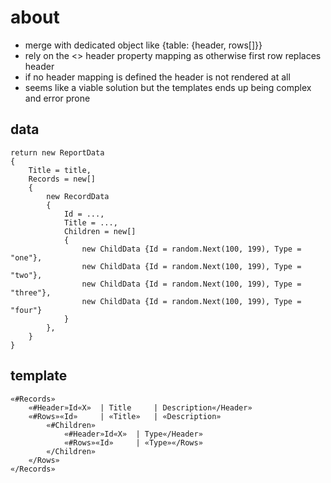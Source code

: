 ﻿# about
- merge with dedicated object like {table: {header, rows[]}}
- rely on the <<x>> header property mapping as otherwise first row replaces header
- if no header mapping is defined the header is not rendered at all
- seems like a viable solution but the templates ends up being complex and error prone

## data
```
return new ReportData
{
    Title = title,
    Records = new[]
    {
        new RecordData
        {
            Id = ...,
            Title = ...,
            Children = new[]
            {
                new ChildData {Id = random.Next(100, 199), Type = "one"},
                new ChildData {Id = random.Next(100, 199), Type = "two"},
                new ChildData {Id = random.Next(100, 199), Type = "three"},
                new ChildData {Id = random.Next(100, 199), Type = "four"}
            }
        },
	}
}
```

## template
```
«#Records»
	«#Header»Id«X»  | Title     | Description«/Header»
	«#Rows»«Id»     | «Title»   | «Description»
		«#Children»
			«#Header»Id«X»  | Type«/Header»
			«#Rows»«Id»     | «Type»«/Rows»
		«/Children»
	«/Rows»
«/Records»
```